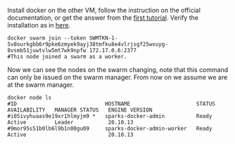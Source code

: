 Install docker on the other VM, follow the instruction on the official documentation,
or get the answer from the [first tutorial](../../01-install_docker/answer/01-01-install_docker.md).
Verify the installation as in [here](../../01-install_docker/answer/01-02-run_hello-world.md).


```shell
docker swarm join --token SWMTKN-1-5v8ourkgbb6r9pke6zmyek9ayj38tmfku8e4vlrjsgf25wxuyg-8vsmb51juwtvlw5mt7wk9npfw 172.17.0.6:2377
#This node joined a swarm as a worker.
```

Now we can see the nodes on the swarm changing, note that this command can only be issued on the swarm
manager. From now on we assume we are at the swarm manager.

```shell
docker node ls
#ID                            HOSTNAME                     STATUS    AVAILABILITY   MANAGER STATUS   ENGINE VERSION
#i05ivyhuaas9e19xr1hlmyjm9 *   sparks-docker-admin          Ready     Active         Leader           20.10.13
#9mor95s51b0lb6l9b1n00gu09     sparks-docker-admin-worker   Ready     Active                          20.10.13
```
